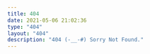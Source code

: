 ```yaml
---
title: 404
date: 2021-05-06 21:02:36
type: "404"
layout: "404"
description: "404 (-__-#) Sorry Not Found."
---
```

